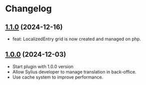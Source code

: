 # Changelog

## [1.1.0](https://github.com/akki-team/sylius-localization-plugin/tree/1.1.0) (2024-12-16)

- feat: LocalizedEntry grid is now created and managed on php.

## [1.0.0](https://github.com/akki-team/sylius-localization-plugin/tree/1.0.0) (2024-12-03)

- Start plugin with 1.0.0 version
- Allow Sylius developer to manage translation in back-office.
- Use cache system to improve performance.

